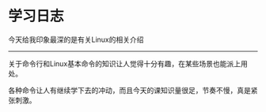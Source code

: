 # 学习日志

今天给我印象最深的是有关Linux的相关介绍

------

关于命令行和Linux基本命令的知识让人觉得十分有趣，在某些场景也能派上用处。

各种命令让人有继续学下去的冲动，而且今天的课知识量很足，节奏不慢，真是紧张刺激。

